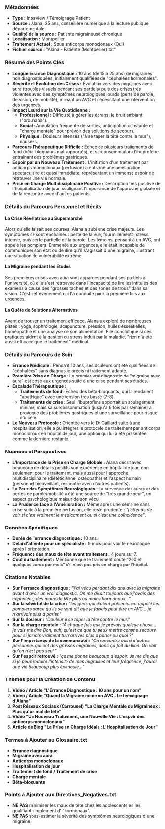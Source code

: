 ### Métadonnées

- **Type :** Interview / Témoignage Patient
- **Source :** Alana, 25 ans, conseillère numérique à la lecture publique départementale
- **Qualité de la source :** Patiente migraineuse chronique
- **Localisation :** Montpellier
- **Traitement Actuel :** Sous anticorps monoclonaux (Oui)
- **Fichier source :** "Alana - Patiente (Montpellier).txt"

### Résumé des Points Clés

- **Longue Errance Diagnostique :** 10 ans (de 15 à 25 ans) de migraines non diagnostiquées, initialement qualifiées de "céphalées hormonales".
- **Sévérité et Évolution des Crises :** Évolution vers des migraines avec aura (troubles visuels pendant ses partiels) puis des crises très violentes avec des symptômes neurologiques lourds (perte de parole, de vision, de mobilité), mimant un AVC et nécessitant une intervention des urgences.
- **Impact Lourd sur la Vie Quotidienne :**
  - **Professionnel :** Difficulté à gérer les écrans, le bruit ambiant ("brouhaha").
  - **Social :** Annulation fréquente de sorties, anticipation constante et "charge mentale" pour prévoir des solutions de secours.
  - **Physique :** Douleurs intenses ("à se taper la tête contre le mur"), nausées.
- **Parcours Thérapeutique Difficile :** Échec de plusieurs traitements de fond (bêta-bloquants mal supportés), et surconsommation d'ibuprofène entraînant des problèmes gastriques.
- **Espoir par un Nouveau Traitement :** L'initiation d'un traitement par anticorps monoclonaux (perfusion) a entraîné une amélioration spectaculaire et quasi immédiate, représentant un immense espoir de retrouver une vie normale.
- **Prise en Charge Multidisciplinaire Positive :** Description très positive de l'hospitalisation de jour, soulignant l'importance de l'approche globale et de la rencontre avec d'autres patients.

### Détails du Parcours Personnel et Récits

#### La Crise Révélatrice au Supermarché

Alors qu'elle faisait ses courses, Alana a subi une crise majeure. Les symptômes se sont enchaînés : perte de la vue, fourmillements, stress intense, puis perte partielle de la parole. Les témoins, pensant à un AVC, ont appelé les pompiers. Emmenée aux urgences, elle était incapable de communiquer son état ou de dire qu'il s'agissait d'une migraine, illustrant une situation de vulnérabilité extrême.

#### La Migraine pendant les Études

Ses premières crises avec aura sont apparues pendant ses partiels à l'université, où elle s'est retrouvée dans l'incapacité de lire les intitulés des examens à cause des "grosses taches et des zones de trous" dans sa vision. C'est cet événement qui l'a conduite pour la première fois aux urgences.

#### La Quête de Solutions Alternatives

Avant de trouver un traitement efficace, Alana a exploré de nombreuses pistes : yoga, sophrologie, acupuncture, pression, huiles essentielles, homéopathie et une analyse de son alimentation. Elle conclut que si ces pratiques aident à la gestion du stress induit par la maladie, "rien n'a été aussi efficace que le traitement" médical.

### Détails du Parcours de Soin

- **Errance Médicale :** Pendant 10 ans, ses douleurs ont été qualifiées de "céphalées" sans diagnostic précis ni traitement adapté.
- **Première Prise en Charge :** Le premier vrai diagnostic de "migraine avec aura" est posé aux urgences suite à une crise pendant ses études.
- **Escalade Thérapeutique :**
  - **Traitements de fond :** Échec des bêta-bloquants, qui la rendaient "apathique" avec une tension très basse (7-8).
  - **Traitements de crise :** Seul l'ibuprofène apportait un soulagement minime, mais sa surconsommation (jusqu'à 6 fois par semaine) a provoqué des problèmes gastriques et une surveillance pour risque d'ulcère.
- **Le Nouveau Protocole :** Orientée vers le Dr Gaillard suite à une hospitalisation, elle a pu intégrer le protocole de traitement par anticorps monoclonaux en hôpital de jour, une option qui lui a été présentée comme la dernière restante.

### Nuances et Perspectives

- **L'Importance de la Prise en Charge Globale :** Alana décrit avec beaucoup de détails positifs son expérience en hôpital de jour, non seulement pour le traitement, mais aussi pour l'approche multidisciplinaire (diététicienne, ostéopathe) et l'aspect humain (personnel bienveillant, rencontre avec d'autres patients).
- **La Peur des Symptômes Neurologiques :** La survenue des auras et des pertes de parole/mobilité a été une source de "très grande peur", un aspect psychologique majeur de son vécu.
- **La Prudence face à l'Amélioration :** Même après une semaine sans crise suite à la première perfusion, elle reste prudente : _"j'attends de voir si c'est vraiment le médicament ou si c'est une coïncidence"_.

### Données Spécifiques

- **Durée de l'errance diagnostique :** 10 ans.
- **Délai d'attente pour un spécialiste :** 9 mois pour voir le neurologue après l'orientation.
- **Fréquence des maux de tête avant traitement :** 4 jours sur 7.
- **Coût du traitement :** Mentionne que le traitement coûte "200 et quelques euros par mois" s'il n'est pas pris en charge par l'hôpital.

### Citations Notables

- **Sur l'errance diagnostique :** _"j'ai vécu pendant dix ans avec la migraine avant d'avoir un vrai diagnostic. On me disait toujours que j'avais des céphalées, des maux de tête plus ou moins hormonaux..."_
- **Sur la sévérité de la crise :** _"les gens qui étaient présents ont appelé les pompiers parce qu'ils se sont dit que je faisais peut être un AVC... je n'arrivais plus à parler."_
- **Sur la douleur :** _"Douleur à se taper la tête contre le mur."_
- **Sur la charge mentale :** _"À chaque fois que je prévois quelque chose... je vais me dire Bon, euh, qu'est ce que tu peux mettre comme secours pour si jamais vraiment tu n'arrives plus à parler ou quoi ?"_
- **Sur l'importance de la communauté :** _"On rencontre aussi d'autres personnes qui ont des grosses migraines, donc ça fait du bien. On voit qu'on n'est pas seul."_
- **Sur l'espoir retrouvé :** _"ça me donne beaucoup d'espoir. Je me dis que si je peux réduire l'intensité de mes migraines et leur fréquence, j'aurai une vie beaucoup plus épanouie..."_

### Thèmes pour la Création de Contenu

1. **Vidéo / Article "L'Errance Diagnostique : 10 ans pour un nom"**
2. **Vidéo / Article "Quand la Migraine mime un AVC : Le témoignage d'Alana"**
3. **Post Réseaux Sociaux (Carrousel) "La Charge Mentale du Migraineux : Plus qu'un mal de tête"**
4. **Vidéo "Un Nouveau Traitement, une Nouvelle Vie : L'espoir des anticorps monoclonaux"**
5. **Article de Blog "La Prise en Charge Idéale : L'Hospitalisation de Jour"**

### Termes à Ajouter au Glossaire.txt

- **Errance diagnostique**
- **Migraine avec aura**
- **Anticorps monoclonaux**
- **Hospitalisation de jour**
- **Traitement de fond / Traitement de crise**
- **Charge mentale**
- **Bêta-bloquants**

### Points à Ajouter aux Directives_Negatives.txt

- **NE PAS** minimiser les maux de tête chez les adolescents en les qualifiant simplement d' "hormonaux".
- **NE PAS** sous-estimer la sévérité des symptômes neurologiques d'une migraine.